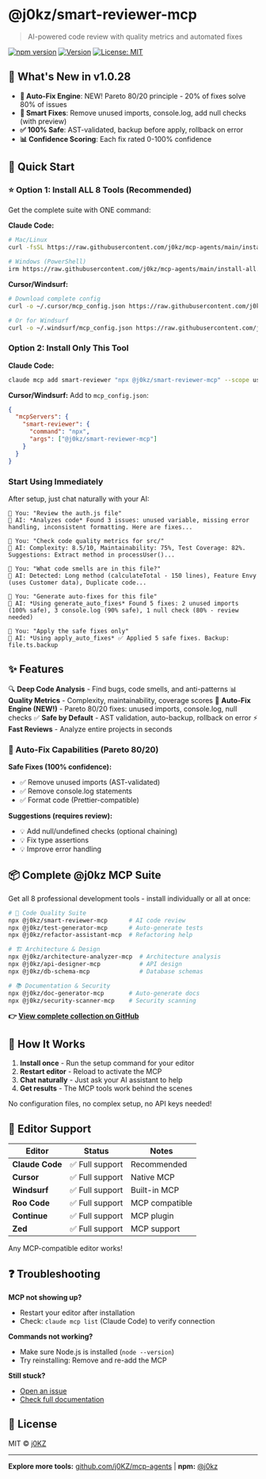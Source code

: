 # @j0kz/smart-reviewer-mcp

> AI-powered code review with quality metrics and automated fixes

[![npm version](https://img.shields.io/npm/v/@j0kz/smart-reviewer-mcp)](https://www.npmjs.com/package/@j0kz/smart-reviewer-mcp)
[![Version](https://img.shields.io/badge/version-1.0.26-blue.svg)](https://github.com/j0KZ/mcp-agents/blob/main/CHANGELOG.md)
[![License: MIT](https://img.shields.io/badge/License-MIT-yellow.svg)](LICENSE)

## 🎉 What's New in v1.0.28

- **🤖 Auto-Fix Engine**: NEW! Pareto 80/20 principle - 20% of fixes solve 80% of issues
- **🔧 Smart Fixes**: Remove unused imports, console.log, add null checks (with preview)
- **✅ 100% Safe**: AST-validated, backup before apply, rollback on error
- **📊 Confidence Scoring**: Each fix rated 0-100% confidence

## 🚀 Quick Start

### ⭐ Option 1: Install ALL 8 Tools (Recommended)

Get the complete suite with ONE command:

**Claude Code:**
```bash
# Mac/Linux
curl -fsSL https://raw.githubusercontent.com/j0kz/mcp-agents/main/install-all.sh | bash

# Windows (PowerShell)
irm https://raw.githubusercontent.com/j0kz/mcp-agents/main/install-all.ps1 | iex
```

**Cursor/Windsurf:**
```bash
# Download complete config
curl -o ~/.cursor/mcp_config.json https://raw.githubusercontent.com/j0kz/mcp-agents/main/mcp_config_all.json

# Or for Windsurf
curl -o ~/.windsurf/mcp_config.json https://raw.githubusercontent.com/j0kz/mcp-agents/main/mcp_config_all.json
```

### Option 2: Install Only This Tool

**Claude Code:**
```bash
claude mcp add smart-reviewer "npx @j0kz/smart-reviewer-mcp" --scope user
```

**Cursor/Windsurf:** Add to `mcp_config.json`:
```json
{
  "mcpServers": {
    "smart-reviewer": {
      "command": "npx",
      "args": ["@j0kz/smart-reviewer-mcp"]
    }
  }
}
```

### Start Using Immediately

After setup, just chat naturally with your AI:

```
💬 You: "Review the auth.js file"
🤖 AI: *Analyzes code* Found 3 issues: unused variable, missing error handling, inconsistent formatting. Here are fixes...

💬 You: "Check code quality metrics for src/"
🤖 AI: Complexity: 8.5/10, Maintainability: 75%, Test Coverage: 82%. Suggestions: Extract method in processUser()...

💬 You: "What code smells are in this file?"
🤖 AI: Detected: Long method (calculateTotal - 150 lines), Feature Envy (uses Customer data), Duplicate code...

💬 You: "Generate auto-fixes for this file"
🤖 AI: *Using generate_auto_fixes* Found 5 fixes: 2 unused imports (100% safe), 3 console.log (90% safe), 1 null check (80% - review needed)

💬 You: "Apply the safe fixes only"
🤖 AI: *Using apply_auto_fixes* ✅ Applied 5 safe fixes. Backup: file.ts.backup
```

## ✨ Features

🔍 **Deep Code Analysis** - Find bugs, code smells, and anti-patterns
📊 **Quality Metrics** - Complexity, maintainability, coverage scores
🤖 **Auto-Fix Engine (NEW!)** - Pareto 80/20 fixes: unused imports, console.log, null checks
✅ **Safe by Default** - AST validation, auto-backup, rollback on error
⚡ **Fast Reviews** - Analyze entire projects in seconds

### 🎯 Auto-Fix Capabilities (Pareto 80/20)

**Safe Fixes (100% confidence):**
- ✅ Remove unused imports (AST-validated)
- ✅ Remove console.log statements
- ✅ Format code (Prettier-compatible)

**Suggestions (requires review):**
- 💡 Add null/undefined checks (optional chaining)
- 💡 Fix type assertions
- 💡 Improve error handling

## 📦 Complete @j0kz MCP Suite

Get all 8 professional development tools - install individually or all at once:

```bash
# 🎯 Code Quality Suite
npx @j0kz/smart-reviewer-mcp      # AI code review
npx @j0kz/test-generator-mcp      # Auto-generate tests
npx @j0kz/refactor-assistant-mcp  # Refactoring help

# 🏗️ Architecture & Design
npx @j0kz/architecture-analyzer-mcp  # Architecture analysis
npx @j0kz/api-designer-mcp           # API design
npx @j0kz/db-schema-mcp              # Database schemas

# 📚 Documentation & Security
npx @j0kz/doc-generator-mcp       # Auto-generate docs
npx @j0kz/security-scanner-mcp    # Security scanning
```

**👉 [View complete collection on GitHub](https://github.com/j0KZ/mcp-agents)**

## 🎯 How It Works

1. **Install once** - Run the setup command for your editor
2. **Restart editor** - Reload to activate the MCP
3. **Chat naturally** - Just ask your AI assistant to help
4. **Get results** - The MCP tools work behind the scenes

No configuration files, no complex setup, no API keys needed!

## 🔧 Editor Support

| Editor | Status | Notes |
|--------|--------|-------|
| **Claude Code** | ✅ Full support | Recommended |
| **Cursor** | ✅ Full support | Native MCP |
| **Windsurf** | ✅ Full support | Built-in MCP |
| **Roo Code** | ✅ Full support | MCP compatible |
| **Continue** | ✅ Full support | MCP plugin |
| **Zed** | ✅ Full support | MCP support |

Any MCP-compatible editor works!

## ❓ Troubleshooting

**MCP not showing up?**
- Restart your editor after installation
- Check: `claude mcp list` (Claude Code) to verify connection

**Commands not working?**
- Make sure Node.js is installed (`node --version`)
- Try reinstalling: Remove and re-add the MCP

**Still stuck?**
- [Open an issue](https://github.com/j0KZ/mcp-agents/issues)
- [Check full documentation](https://github.com/j0KZ/mcp-agents)

## 📄 License

MIT © [j0KZ](https://github.com/j0KZ)

---

**Explore more tools:** [github.com/j0KZ/mcp-agents](https://github.com/j0KZ/mcp-agents) | **npm:** [@j0kz](https://www.npmjs.com/~j0kz)
